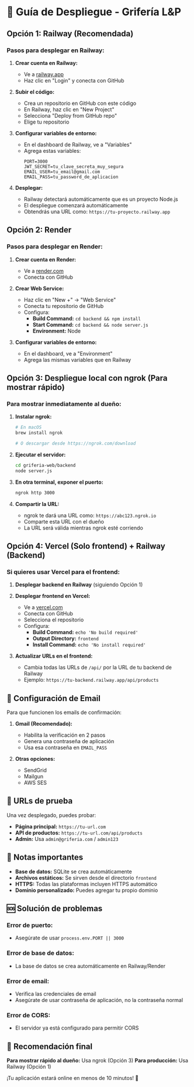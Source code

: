 # 🚀 Guía de Despliegue - Grifería L&P

## Opción 1: Railway (Recomendada)

### Pasos para desplegar en Railway:

1. **Crear cuenta en Railway:**
   - Ve a [railway.app](https://railway.app)
   - Haz clic en "Login" y conecta con GitHub

2. **Subir el código:**
   - Crea un repositorio en GitHub con este código
   - En Railway, haz clic en "New Project"
   - Selecciona "Deploy from GitHub repo"
   - Elige tu repositorio

3. **Configurar variables de entorno:**
   - En el dashboard de Railway, ve a "Variables"
   - Agrega estas variables:
     ```
     PORT=3000
     JWT_SECRET=tu_clave_secreta_muy_segura
     EMAIL_USER=tu_email@gmail.com
     EMAIL_PASS=tu_password_de_aplicacion
     ```

4. **Desplegar:**
   - Railway detectará automáticamente que es un proyecto Node.js
   - El despliegue comenzará automáticamente
   - Obtendrás una URL como: `https://tu-proyecto.railway.app`

## Opción 2: Render

### Pasos para desplegar en Render:

1. **Crear cuenta en Render:**
   - Ve a [render.com](https://render.com)
   - Conecta con GitHub

2. **Crear Web Service:**
   - Haz clic en "New +" → "Web Service"
   - Conecta tu repositorio de GitHub
   - Configura:
     - **Build Command:** `cd backend && npm install`
     - **Start Command:** `cd backend && node server.js`
     - **Environment:** Node

3. **Configurar variables de entorno:**
   - En el dashboard, ve a "Environment"
   - Agrega las mismas variables que en Railway

## Opción 3: Despliegue local con ngrok (Para mostrar rápido)

### Para mostrar inmediatamente al dueño:

1. **Instalar ngrok:**
   ```bash
   # En macOS
   brew install ngrok
   
   # O descargar desde https://ngrok.com/download
   ```

2. **Ejecutar el servidor:**
   ```bash
   cd griferia-web/backend
   node server.js
   ```

3. **En otra terminal, exponer el puerto:**
   ```bash
   ngrok http 3000
   ```

4. **Compartir la URL:**
   - ngrok te dará una URL como: `https://abc123.ngrok.io`
   - Comparte esta URL con el dueño
   - La URL será válida mientras ngrok esté corriendo

## Opción 4: Vercel (Solo frontend) + Railway (Backend)

### Si quieres usar Vercel para el frontend:

1. **Desplegar backend en Railway** (siguiendo Opción 1)

2. **Desplegar frontend en Vercel:**
   - Ve a [vercel.com](https://vercel.com)
   - Conecta con GitHub
   - Selecciona el repositorio
   - Configura:
     - **Build Command:** `echo 'No build required'`
     - **Output Directory:** `frontend`
     - **Install Command:** `echo 'No install required'`

3. **Actualizar URLs en el frontend:**
   - Cambia todas las URLs de `/api/` por la URL de tu backend de Railway
   - Ejemplo: `https://tu-backend.railway.app/api/products`

## 🔧 Configuración de Email

Para que funcionen los emails de confirmación:

1. **Gmail (Recomendado):**
   - Habilita la verificación en 2 pasos
   - Genera una contraseña de aplicación
   - Usa esa contraseña en `EMAIL_PASS`

2. **Otras opciones:**
   - SendGrid
   - Mailgun
   - AWS SES

## 📱 URLs de prueba

Una vez desplegado, puedes probar:

- **Página principal:** `https://tu-url.com`
- **API de productos:** `https://tu-url.com/api/products`
- **Admin:** Usa `admin@griferia.com` / `admin123`

## 🚨 Notas importantes

- **Base de datos:** SQLite se crea automáticamente
- **Archivos estáticos:** Se sirven desde el directorio `frontend`
- **HTTPS:** Todas las plataformas incluyen HTTPS automático
- **Dominio personalizado:** Puedes agregar tu propio dominio

## 🆘 Solución de problemas

### Error de puerto:
- Asegúrate de usar `process.env.PORT || 3000`

### Error de base de datos:
- La base de datos se crea automáticamente en Railway/Render

### Error de email:
- Verifica las credenciales de email
- Asegúrate de usar contraseña de aplicación, no la contraseña normal

### Error de CORS:
- El servidor ya está configurado para permitir CORS

## 🎯 Recomendación final

**Para mostrar rápido al dueño:** Usa ngrok (Opción 3)
**Para producción:** Usa Railway (Opción 1)

¡Tu aplicación estará online en menos de 10 minutos! 🚀
